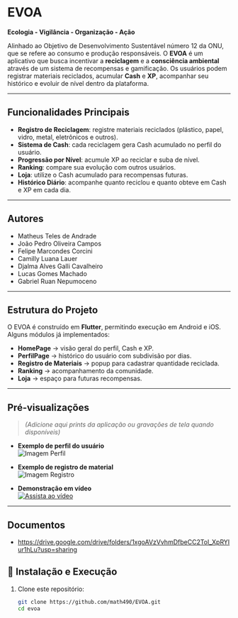 # EVOA

**Ecologia - Vigilância - Organização - Ação**  

Alinhado ao Objetivo de Desenvolvimento Sustentável número 12 da ONU, que se refere ao consumo e produção responsáveis. O **EVOA** é um aplicativo que busca incentivar a **reciclagem** e a **consciência ambiental** através de um sistema de recompensas e gamificação.
Os usuários podem registrar materiais reciclados, acumular **Cash** e **XP**, acompanhar seu histórico e evoluir de nível dentro da plataforma.

---

## Funcionalidades Principais
- **Registro de Reciclagem**: registre materiais reciclados (plástico, papel, vidro, metal, eletrônicos e outros).
- **Sistema de Cash**: cada reciclagem gera Cash acumulado no perfil do usuário.  
- **Progressão por Nível**: acumule XP ao reciclar e suba de nível.  
- **Ranking**: compare sua evolução com outros usuários.
- **Loja**: utilize o Cash acumulado para recompensas futuras.
- **Histórico Diário**: acompanhe quanto reciclou e quanto obteve em Cash e XP em cada dia.

---

## Autores
- Matheus Teles de Andrade
- João Pedro Oliveira Campos
- Felipe Marcondes Corcini
- Camilly Luana Lauer
- Djalma Alves Galli Cavalheiro
- Lucas Gomes Machado
- Gabriel Ruan Nepumoceno

---

## Estrutura do Projeto
O EVOA é construído em **Flutter**, permitindo execução em Android e iOS.  
Alguns módulos já implementados:  
- **HomePage** → visão geral do perfil, Cash e XP.  
- **PerfilPage** → histórico do usuário com subdivisão por dias.  
- **Registro de Materiais** → popup para cadastrar quantidade reciclada.  
- **Ranking** → acompanhamento da comunidade.  
- **Loja** → espaço para futuras recompensas.  

---

## Pré-visualizações
> *(Adicione aqui prints da aplicação ou gravações de tela quando disponíveis)*  

- **Exemplo de perfil do usuário**  
  ![Imagem Perfil](docs/images/perfil.png)  

- **Exemplo de registro de material**  
  ![Imagem Registro](docs/images/registro.png)  

- **Demonstração em vídeo**  
  [![Assista ao vídeo](docs/images/video_thumb.png)](docs/videos/demo.mp4)  

---

## Documentos
- https://drive.google.com/drive/folders/1xgoAVzVvhmDfbeCC2Tol_XpRYIur1hLu?usp=sharing

## 🔧 Instalação e Execução
1. Clone este repositório:  
   ```bash
   git clone https://github.com/math490/EVOA.git
   cd evoa

